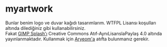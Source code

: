 # myartwork
Bunlar benim logo ve duvar kağıdı tasarımlarım. WTFPL Lisansı koşulları altında dilediğiniz gibi kullanabilirsiniz.<br>
Fakat [GIMP Splash'ı](https://github.com/Afacanc38/myartwork/blob/main/splash.png) Creative Commons Atıf-AynıLisanslaPaylaş 4.0 altında yayınlanmaktadır. Kullanmak için [Aryeom'a](https://film.zemarmot.net/) atıfta bulunmanız gerekir.
